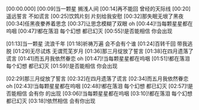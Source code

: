 [00:00.000]
[00:09]当一颗星 搁浅人间
[00:14]再不能回 曾经的天际线 
[00:20]遥远誓言 不如谎言
[00:25]饮鸩片刻 片刻给我安慰 
[00:32]那失眠无垠了黑夜
[00:34]任黑夜豢养着思念
[00:37]让思念模糊了双眼 oh 
[00:44]!当每颗星星都在呜咽
[00:47]!都在落泪 每个幻想 都已幻灭 
[00:55]!是否能相信 你会出现

[01:13]当一颗星 流浪千年
[01:18]祈祷万遍 会不会有个谁 
[01:24]百转千回 带我逃脱
[01:29]无尽试炼 无谓荒芜岁月 
[01:36]那三月绽放了誓言
[01:38]在四月遗落了谎言 
[01:41]而五月我依然眷恋 oh
[01:47]!当每颗星星都在呜咽
[01:51]!都在落泪 每个幻想 都已幻灭
[01:59]!是否能相信 你会出现

[02:29]那三月绽放了誓言
[02:32]在四月遗落了谎言 
[02:34]而五月我依然眷恋 oh
[02:43]!当每颗星星都在呜咽
[02:48]!都在落泪 每个幻想 都已幻灭
[02:57]!是否能相信 会有你 的出现
[03:06]!当每颗星星都在呜咽
[03:10]!都在落泪 每个幻想 都已幻灭
[03:18]!依然相信 会有你出现